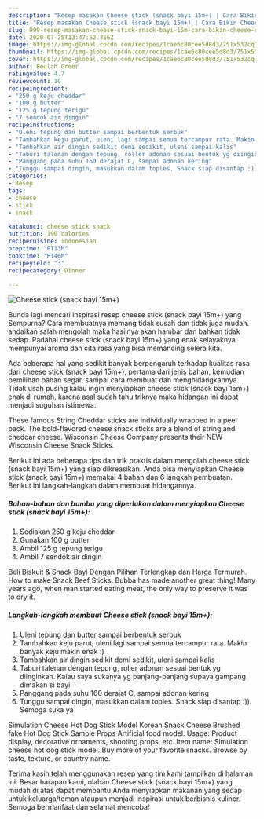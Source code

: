 ```yaml
---
description: "Resep masakan Cheese stick (snack bayi 15m+) | Cara Bikin Cheese stick (snack bayi 15m+) Yang Enak Banget"
title: "Resep masakan Cheese stick (snack bayi 15m+) | Cara Bikin Cheese stick (snack bayi 15m+) Yang Enak Banget"
slug: 999-resep-masakan-cheese-stick-snack-bayi-15m-cara-bikin-cheese-stick-snack-bayi-15m-yang-enak-banget
date: 2020-07-25T13:47:52.356Z
image: https://img-global.cpcdn.com/recipes/1cae6c80cee5d8d3/751x532cq70/cheese-stick-snack-bayi-15m-foto-resep-utama.jpg
thumbnail: https://img-global.cpcdn.com/recipes/1cae6c80cee5d8d3/751x532cq70/cheese-stick-snack-bayi-15m-foto-resep-utama.jpg
cover: https://img-global.cpcdn.com/recipes/1cae6c80cee5d8d3/751x532cq70/cheese-stick-snack-bayi-15m-foto-resep-utama.jpg
author: Beulah Greer
ratingvalue: 4.7
reviewcount: 10
recipeingredient:
- "250 g keju cheddar"
- "100 g butter"
- "125 g tepung terigu"
- "7 sendok air dingin"
recipeinstructions:
- "Uleni tepung dan butter sampai berbentuk serbuk"
- "Tambahkan keju parut, uleni lagi sampai semua tercampur rata. Makin banyak keju makin enak :)"
- "Tambahkan air dingin sedikit demi sedikit, uleni sampai kalis"
- "Taburi talenan dengan tepung, roller adonan sesuai bentuk yg diinginkan. Kalau saya sukanya yg panjang-panjang supaya gampang dimakan si bayi"
- "Panggang pada suhu 160 derajat C, sampai adonan kering"
- "Tunggu sampai dingin, masukkan dalam toples. Snack siap disantap :)). Semoga suka ya"
categories:
- Resep
tags:
- cheese
- stick
- snack

katakunci: cheese stick snack 
nutrition: 190 calories
recipecuisine: Indonesian
preptime: "PT13M"
cooktime: "PT46M"
recipeyield: "3"
recipecategory: Dinner

---
```



![Cheese stick (snack bayi 15m+)](https://img-global.cpcdn.com/recipes/1cae6c80cee5d8d3/751x532cq70/cheese-stick-snack-bayi-15m-foto-resep-utama.jpg)

Bunda lagi mencari inspirasi resep cheese stick (snack bayi 15m+) yang Sempurna? Cara membuatnya memang tidak susah dan tidak juga mudah. andaikan salah mengolah maka hasilnya akan hambar dan bahkan tidak sedap. Padahal cheese stick (snack bayi 15m+) yang enak selayaknya mempunyai aroma dan cita rasa yang bisa memancing selera kita.

Ada beberapa hal yang sedikit banyak berpengaruh terhadap kualitas rasa dari cheese stick (snack bayi 15m+), pertama dari jenis bahan, kemudian pemilihan bahan segar, sampai cara membuat dan menghidangkannya. Tidak usah pusing kalau ingin menyiapkan cheese stick (snack bayi 15m+) enak di rumah, karena asal sudah tahu triknya maka hidangan ini dapat menjadi suguhan istimewa.

These famous String Cheddar sticks are individually wrapped in a peel pack. The bold-flavored cheese snack sticks are a blend of string and cheddar cheese. Wisconsin Cheese Company presents their NEW Wisconsin Cheese Snack Sticks.


Berikut ini ada beberapa tips dan trik praktis dalam mengolah cheese stick (snack bayi 15m+) yang siap dikreasikan. Anda bisa menyiapkan Cheese stick (snack bayi 15m+) memakai 4 bahan dan 6 langkah pembuatan. Berikut ini langkah-langkah dalam membuat hidangannya.

<!--inarticleads1-->

##### Bahan-bahan dan bumbu yang diperlukan dalam menyiapkan Cheese stick (snack bayi 15m+):

1. Sediakan 250 g keju cheddar
1. Gunakan 100 g butter
1. Ambil 125 g tepung terigu
1. Ambil 7 sendok air dingin


Beli Biskuit &amp; Snack Bayi Dengan Pilihan Terlengkap dan Harga Termurah. How to make Snack Beef Sticks. Bubba has made another great thing! Many years ago, when man started eating meat, the only way to preserve it was to dry it. 

<!--inarticleads2-->

##### Langkah-langkah membuat Cheese stick (snack bayi 15m+):

1. Uleni tepung dan butter sampai berbentuk serbuk
1. Tambahkan keju parut, uleni lagi sampai semua tercampur rata. Makin banyak keju makin enak :)
1. Tambahkan air dingin sedikit demi sedikit, uleni sampai kalis
1. Taburi talenan dengan tepung, roller adonan sesuai bentuk yg diinginkan. Kalau saya sukanya yg panjang-panjang supaya gampang dimakan si bayi
1. Panggang pada suhu 160 derajat C, sampai adonan kering
1. Tunggu sampai dingin, masukkan dalam toples. Snack siap disantap :)). Semoga suka ya


Simulation Cheese Hot Dog Stick Model Korean Snack Cheese Brushed fake Hot Dog Stick Sample Props Artificial food model. Usage: Product display, decorative ornaments, shooting props, etc. Item name: Simulation cheese hot dog stick model. Buy more of your favorite snacks. Browse by taste, texture, or country name. 

Terima kasih telah menggunakan resep yang tim kami tampilkan di halaman ini. Besar harapan kami, olahan Cheese stick (snack bayi 15m+) yang mudah di atas dapat membantu Anda menyiapkan makanan yang sedap untuk keluarga/teman ataupun menjadi inspirasi untuk berbisnis kuliner. Semoga bermanfaat dan selamat mencoba!
